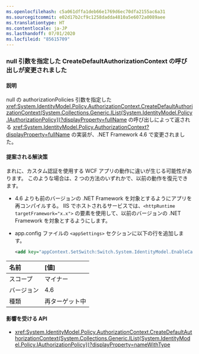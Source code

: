 ```yaml
---
ms.openlocfilehash: c5a061dffa1deb66e1769d6ec70dfa2155ac6a31
ms.sourcegitcommit: e02d17b2cf9c1258dadda4810a5e6072a0089aee
ms.translationtype: HT
ms.contentlocale: ja-JP
ms.lasthandoff: 07/01/2020
ms.locfileid: "85615709"
---
```

### <a name="calling-createdefaultauthorizationcontext-with-a-null-argument-has-changed"></a>null 引数を指定した CreateDefaultAuthorizationContext の呼び出しが変更されました

#### <a name="details"></a>説明

null の authorizationPolicies 引数を指定した <xref:System.IdentityModel.Policy.AuthorizationContext.CreateDefaultAuthorizationContext(System.Collections.Generic.IList{System.IdentityModel.Policy.IAuthorizationPolicy})?displayProperty=fullName> の呼び出しによって返される <xref:System.IdentityModel.Policy.AuthorizationContext?displayProperty=fullName> の実装が、.NET Framework 4.6 で変更されました。

#### <a name="suggestion"></a>提案される解決策

まれに、カスタム認証を使用する WCF アプリの動作に違いが生じる可能性があります。 このような場合は、2 つの方法のいずれかで、以前の動作を復元できます。

- 4\.6 よりも前のバージョンの .NET Framework を対象とするようにアプリを再コンパイルする。 IIS でホストされるサービスでは、`<httpRuntime targetFramework="x.x">` の要素を使用して、以前のバージョンの .NET Framework を対象とするようにします。
- app.config ファイルの `<appSettings>` セクションに以下の行を追加します。

    ```xml
    <add key="appContext.SetSwitch:Switch.System.IdentityModel.EnableCachedEmptyDefaultAuthorizationContext" value="true" />
    ```

| 名前    | [値]       |
|:--------|:------------|
| スコープ   | マイナー       |
| バージョン | 4.6         |
| 種類    | 再ターゲット中 |

#### <a name="affected-apis"></a>影響を受ける API

- <xref:System.IdentityModel.Policy.AuthorizationContext.CreateDefaultAuthorizationContext(System.Collections.Generic.IList{System.IdentityModel.Policy.IAuthorizationPolicy})?displayProperty=nameWithType>
